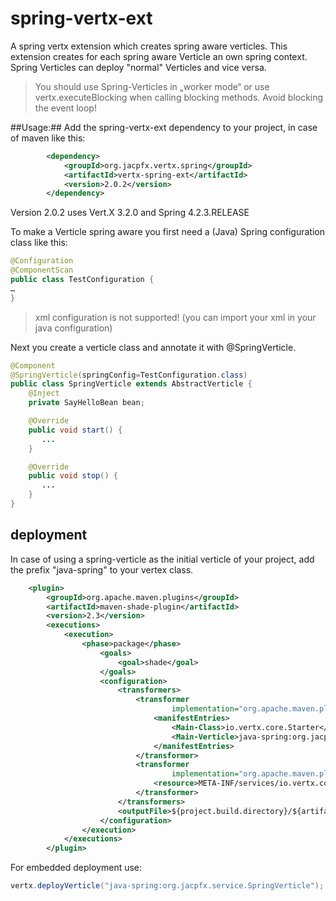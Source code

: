 spring-vertx-ext
================

A spring vertx extension which creates spring aware verticles. This extension creates for each spring aware Verticle an own spring context.
Spring Verticles can deploy "normal" Verticles and vice versa.
> You should use Spring-Verticles in „worker mode“ or use vertx.executeBlocking when calling blocking methods. Avoid blocking the event loop!

##Usage:##
Add the spring-vertx-ext dependency to your project, in case of maven like this:
```xml
        <dependency>
            <groupId>org.jacpfx.vertx.spring</groupId>
            <artifactId>vertx-spring-ext</artifactId>
            <version>2.0.2</version>
        </dependency>
 ```

Version 2.0.2 uses Vert.X 3.2.0 and Spring 4.2.3.RELEASE



To make a Verticle spring aware you first need a (Java) Spring configuration class like this:
```java
@Configuration
@ComponentScan
public class TestConfiguration {
…
}
 ```
> xml configuration is not supported! (you can import your xml in your java configuration)
 
Next you create a verticle class and annotate it with @SpringVerticle.

```java
@Component
@SpringVerticle(springConfig=TestConfiguration.class)
public class SpringVerticle extends AbstractVerticle {
    @Inject
    private SayHelloBean bean;

    @Override
    public void start() {
       ...
    }

    @Override
    public void stop() {
       ...
    }
}

 ```


## deployment ##

In case of using a spring-verticle as the initial verticle of your project, add the prefix "java-spring" to your vertex class.
```xml
    <plugin>
        <groupId>org.apache.maven.plugins</groupId>
        <artifactId>maven-shade-plugin</artifactId>
        <version>2.3</version>
        <executions>
            <execution>
                <phase>package</phase>
                    <goals>
                        <goal>shade</goal>
                    </goals>
                    <configuration>
                        <transformers>
                            <transformer
                                    implementation="org.apache.maven.plugins.shade.resource.ManifestResourceTransformer">
                                <manifestEntries>
                                    <Main-Class>io.vertx.core.Starter</Main-Class>
                                    <Main-Verticle>java-spring:org.jacpfx.service.SpringVerticle</Main-Verticle>
                                </manifestEntries>
                            </transformer>
                            <transformer
                                    implementation="org.apache.maven.plugins.shade.resource.AppendingTransformer">
                                <resource>META-INF/services/io.vertx.core.spi.VerticleFactory</resource>
                            </transformer>
                        </transformers>
                        <outputFile>${project.build.directory}/${artifactId}-${version}-fat.jar</outputFile>
                    </configuration>
                </execution>
            </executions>
        </plugin>

  ```
  
  For embedded deployment use:
  ```java
  vertx.deployVerticle("java-spring:org.jacpfx.service.SpringVerticle"); 
  ```
  